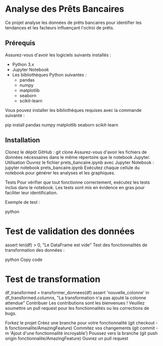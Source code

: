 # Analyse des Prêts Bancaires

Ce projet analyse les données de prêts bancaires pour identifier les tendances et les facteurs influençant l'octroi de prêts.

## Prérequis

Assurez-vous d'avoir les logiciels suivants installés :

- Python 3.x
- Jupyter Notebook
- Les bibliothèques Python suivantes :
  - pandas
  - numpy
  - matplotlib
  - seaborn
  - scikit-learn

Vous pouvez installer les bibliothèques requises avec la commande suivante :

pip install pandas numpy matplotlib seaborn scikit-learn
## Installation
Clonez le dépôt GitHub :
git clone 
Assurez-vous d'avoir les fichiers de données nécessaires dans le même répertoire que le notebook Jupyter.
Utilisation
Ouvrez le fichier prets_bancaire.ipynb avec Jupyter Notebook :
jupyter notebook prets_bancaire.ipynb
Exécutez chaque cellule du notebook pour générer les analyses et les graphiques.

Tests
Pour vérifier que tout fonctionne correctement, exécutez les tests inclus dans le notebook. Les tests sont mis en évidence en gras pour faciliter leur identification.

Exemple de test :

python
# Test de validation des données
assert len(df) > 0, "Le DataFrame est vide"
Test des fonctionnalités de transformation des données :

python
Copy code
# Test de transformation
df_transformed = transformer_donnees(df)
assert 'nouvelle_colonne' in df_transformed.columns, "La transformation n'a pas ajouté la colonne attendue"
Contribuer
Les contributions sont les bienvenues ! Veuillez soumettre un pull request pour les fonctionnalités ou les corrections de bugs.

Forkez le projet
Créez une branche pour votre fonctionnalité (git checkout -b fonctionnalite/AmazingFeature)
Commitez vos changements (git commit -m 'Ajout d'une fonctionnalité incroyable')
Poussez vers la branche (git push origin fonctionnalite/AmazingFeature)
Ouvrez un pull request
